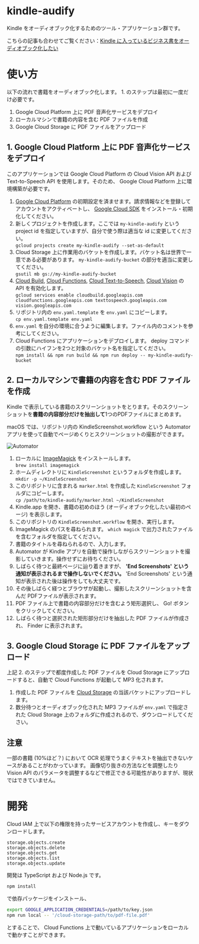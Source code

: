 # kindle-audify

Kindle をオーディオブック化するためのツール・アプリケーション群です。

こちらの記事も合わせてご覧ください：[Kindle に入っているビジネス書をオーディオブック化したい](https://zenn.dev/daimatz/articles/6723653fc73aca)

# 使い方

以下の流れで書籍をオーディオブック化します。 1. のステップは最初に一度だけ必要です。

1. Google Cloud Platform 上に PDF 音声化サービスをデプロイ
2. ローカルマシンで書籍の内容を含む PDF ファイルを作成
3. Google Cloud Storage に PDF ファイルをアップロード

## 1. Google Cloud Platform 上に PDF 音声化サービスをデプロイ

このアプリケーションでは Google Cloud Platform の Cloud Vision API および Text-to-Speech API を使用します。そのため、 Google Cloud Platform 上に環境構築が必要です。

1. [Google Cloud Platform](https://console.cloud.google.com/) の初期設定を済ませます。請求情報などを登録してアカウントをアクティベートし、 [Google Cloud SDK](https://cloud.google.com/sdk/docs/downloads-interactive) をインストール・初期化してください。
2. 新しくプロジェクトを作成します。ここでは `my-kindle-audify` という project id を指定していますが、自分で使う際は適当な id に変更してください。<br />`gcloud projects create my-kindle-audify --set-as-default`
3. Cloud Storage 上に作業用のバケットを作成します。バケット名は世界で一意である必要があります。 `my-kindle-audify-bucket` の部分を適当に変更してください。<br />`gsutil mb gs://my-kindle-audify-bucket`
4. [Cloud Build](https://console.cloud.google.com/cloud-build/), [Cloud Functions](https://console.cloud.google.com/functions/), [Cloud Text-to-Speech](https://cloud.google.com/text-to-speech), [Cloud Vision](https://cloud.google.com/vision) の API を有効化します。<br />`gcloud services enable cloudbuild.googleapis.com cloudfunctions.googleapis.com texttospeech.googleapis.com vision.googleapis.com`
5. リポジトリ内の `env.yaml.template` を `env.yaml` にコピーします。<br />`cp env.yaml.template env.yaml`
6. `env.yaml` を自分の環境に合うように編集します。ファイル内のコメントを参考にしてください。
7. Cloud Functions にアプリケーションをデプロイします。 deploy コマンドの引数にハイフンを2つと対象のバケット名を指定してください。<br />`npm install && npm run build && npm run deploy -- my-kindle-audify-bucket`

## 2. ローカルマシンで書籍の内容を含む PDF ファイルを作成

Kindle で表示している書籍のスクリーンショットをとります。そのスクリーンショットを**書籍の内容部分だけを抽出して**1つのPDFファイルにまとめます。

macOS では、リポジトリ内の KindleScreenshot.workflow という Automator アプリを使って自動でページめくりとスクリーンショットの撮影ができます。

![Automator](https://raw.githubusercontent.com/daimatz/kindle-audify/master/automator.gif)

1. ローカルに [ImageMagick](https://imagemagick.org/) をインストールします。<br />`brew install imagemagick`
2. ホームディレクトリに `KindleScreenshot` というフォルダを作成します。<br />`mkdir -p ~/KindleScreenshot`
3. このリポジトリに含まれる `marker.html` を作成した `KindleScreenshot` フォルダにコピーします。<br />`cp /path/to/kindle-audify/marker.html ~/KindleScreenshot`
4. Kindle.app を開き、書籍の初めのほう (オーディオブック化したい最初のページ) を表示します。
5. このリポジトリの `KindleScreenshot.workflow` を開き、実行します。
6. ImageMagick のパスを尋ねられます。 `which magick` で出力されたファイルを含むフォルダを指定してください。
7. 書籍のタイトルを尋ねられるので、入力します。
8. Automator が Kindle アプリを自動で操作しながらスクリーンショットを撮影していきます。操作せずにお待ちください。
9. しばらく待つと最終ページに辿り着きますが、 **'End Screenshots' という通知が表示されるまで操作しないでください。** 'End Screenshots' という通知が表示された後は操作をしても大丈夫です。
11. その後しばらく経つとブラウザが起動し、撮影したスクリーンショットを含んだ PDFファイルが表示されます。
12. PDF ファイル上で書籍の内容部分だけを含むよう矩形選択し、 Go! ボタンをクリックしてください。
13. しばらく待つと選択された矩形部分だけを抽出した PDF ファイルが作成され、 Finder に表示されます。

## 3. Google Cloud Storage に PDF ファイルをアップロード

上記 2. のステップで都度作成した PDF ファイルを Cloud Storage にアップロードすると、自動で Cloud Functions が起動して MP3 化されます。

1. 作成した PDF ファイルを [Cloud Storage](https://console.cloud.google.com/storage/browser/) の当該バケットにアップロードします。
2. 数分待つとオーディオブック化された MP3 ファイルが `env.yaml` で指定された Cloud Storage 上のフォルダに作成されるので、ダウンロードしてください。

## 注意

一部の書籍 (10%ほど？) において OCR 処理でうまくテキストを抽出できないケースがあることがわかっています。
画像切り抜きの方法などを調整したり Vision API のパラメータを調整するなどで修正できる可能性がありますが、現状ではできていません。

# 開発

Cloud IAM 上で以下の権限を持ったサービスアカウントを作成し、キーをダウンロードします。

```
storage.objects.create
storage.objects.delete
storage.objects.get
storage.objects.list
storage.objects.update
```

開発は TypeScript および Node.js です。

```sh
npm install
```

で依存パッケージをインストール、

```sh
export GOOGLE_APPLICATION_CREDENTIALS=/path/to/key.json
npm run local -- '/cloud-storage-path/to/pdf-file.pdf'
```

とすることで、 Cloud Functions 上で動いているアプリケーションをローカルで動かすことができます。
